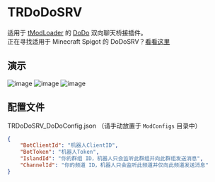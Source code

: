 # TRDoDoSRV

适用于 [tModLoader](https://tmodloader.net/) 的 [DoDo](https://www.imdodo.com/) 双向聊天桥接插件。  
正在寻找适用于 Minecraft Spigot 的 DoDoSRV？[看看这里](https://github.com/Ghost-chu/DoDoSRV)

## 演示

![image](https://github.com/Ghost-chu/TRDoDoSRV/assets/30802565/0948c92b-da62-4320-a184-08ef65a75302)
![image](https://github.com/Ghost-chu/TRDoDoSRV/assets/30802565/f7c8fe85-a75f-410c-bf32-e8b3eb169392)
![image](https://github.com/Ghost-chu/TRDoDoSRV/assets/30802565/2287940b-f4b9-49bb-8ef6-f3eb1e84472f)

## 配置文件

TRDoDoSRV_DoDoConfig.json （请手动放置于 `ModConfigs` 目录中）

```json
{
    "BotClientId": "机器人ClientID",
    "BotToken": "机器人Token",
    "IslandId": "你的群组 ID，机器人只会监听此群组并向此群组发送消息",
    "ChannelId": "你的频道 ID，机器人只会监听此频道并仅向此频道发送消息"
}
```
